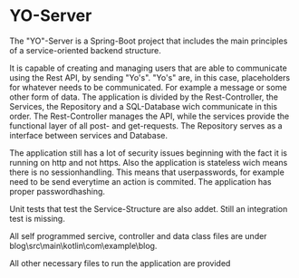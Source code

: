 # YO-Server

The "YO"-Server is a Spring-Boot project that includes the main principles of a service-oriented backend structure. 

It is capable of creating and managing users that are able to communicate using the Rest API, by sending "Yo's".
"Yo's" are, in this case, placeholders for whatever needs to be communicated. For example a message or some other form of data.
The application is divided by the Rest-Controller, the Services, the Repository and a SQL-Database wich communicate in this order.
The Rest-Controller manages the API, while the services provide the functional layer of all post- and get-requests. The Repository serves as a interface between services and Database.

The application still has a lot of security issues beginning with the fact it is running on http and not https.
Also the application is stateless wich means there is no sessionhandling.
This means that userpasswords, for example need to be send everytime an action is commited.
The application has proper passwordhashing.

Unit tests that test the Service-Structure are also addet.
Still an integration test is missing.

All self programmed sercive, controller and data class files are under blog\src\main\kotlin\com\example\blog.

All other necessary files to run the application are provided
